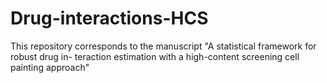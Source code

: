 # Drug-interactions-HCS


This repository corresponds to the manuscript "A statistical framework for robust drug in-
teraction estimation with a high-content screening cell painting approach"
